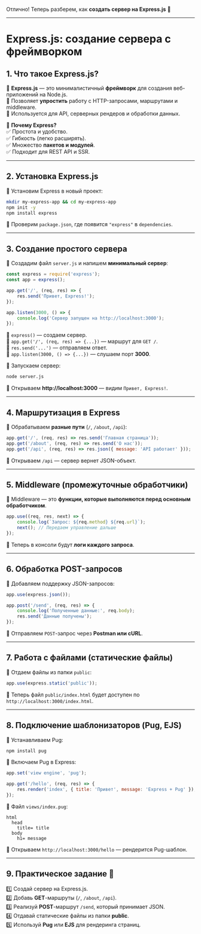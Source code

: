 Отлично! Теперь разберем, как **создать сервер на Express.js** 🚀  

---

# **Express.js: создание сервера с фреймворком**  

## **1. Что такое Express.js?**  
🔹 **Express.js** — это минималистичный **фреймворк** для создания веб-приложений на Node.js.  
🔹 Позволяет **упростить** работу с HTTP-запросами, маршрутами и middleware.  
🔹 Используется для API, серверных рендеров и обработки данных.  

📌 **Почему Express?**  
✅ Простота и удобство.  
✅ Гибкость (легко расширять).  
✅ Множество **пакетов и модулей**.  
✅ Подходит для REST API и SSR.  

---

## **2. Установка Express.js**  
📌 Установим Express в новый проект:  
```bash
mkdir my-express-app && cd my-express-app
npm init -y
npm install express
```
📌 Проверим `package.json`, где появится `"express"` в `dependencies`.  

---

## **3. Создание простого сервера**  
📌 Создадим файл `server.js` и напишем **минимальный сервер**:  
```js
const express = require('express');
const app = express();

app.get('/', (req, res) => {
    res.send('Привет, Express!');
});

app.listen(3000, () => {
    console.log('Сервер запущен на http://localhost:3000');
});
```
🔹 `express()` — создаем сервер.  
🔹 `app.get('/', (req, res) => {...})` — маршрут для `GET /`.  
🔹 `res.send('...')` — отправляем ответ.  
🔹 `app.listen(3000, () => {...})` — слушаем порт **3000**.  

📌 Запускаем сервер:  
```bash
node server.js
```
📌 Открываем **http://localhost:3000** — видим `Привет, Express!`.  

---

## **4. Маршрутизация в Express**  
📌 Обрабатываем **разные пути** (`/`, `/about`, `/api`):  
```js
app.get('/', (req, res) => res.send('Главная страница'));
app.get('/about', (req, res) => res.send('О нас'));
app.get('/api', (req, res) => res.json({ message: 'API работает' }));
```
📌 Открываем `/api` — сервер вернет JSON-объект.  

---

## **5. Middleware (промежуточные обработчики)**  
📌 Middleware — это **функции, которые выполняются перед основным обработчиком**.  
```js
app.use((req, res, next) => {
    console.log(`Запрос: ${req.method} ${req.url}`);
    next(); // Передаем управление дальше
});
```
📌 Теперь в консоли будут **логи каждого запроса**.  

---

## **6. Обработка POST-запросов**  
📌 Добавляем поддержку JSON-запросов:  
```js
app.use(express.json());

app.post('/send', (req, res) => {
    console.log('Полученные данные:', req.body);
    res.send('Данные получены');
});
```
📌 Отправляем `POST`-запрос через **Postman или cURL**.  

---

## **7. Работа с файлами (статические файлы)**  
📌 Отдаем файлы из папки `public`:  
```js
app.use(express.static('public'));
```
📌 Теперь файл `public/index.html` будет доступен по `http://localhost:3000/index.html`.  

---

## **8. Подключение шаблонизаторов (Pug, EJS)**  
📌 Устанавливаем Pug:  
```bash
npm install pug
```
📌 Включаем Pug в Express:  
```js
app.set('view engine', 'pug');

app.get('/hello', (req, res) => {
    res.render('index', { title: 'Привет', message: 'Express + Pug' });
});
```
📌 Файл `views/index.pug`:  
```pug
html
  head
    title= title
  body
    h1= message
```
📌 Открываем `http://localhost:3000/hello` — рендерится Pug-шаблон.  

---

## **9. Практическое задание 🚀**  
1️⃣ Создай сервер на Express.js.  
2️⃣ Добавь **GET**-маршруты (`/`, `/about`, `/api`).  
3️⃣ Реализуй **POST**-маршрут `/send`, который принимает JSON.  
4️⃣ Отдавай статические файлы из папки **public**.  
5️⃣ Используй **Pug** или **EJS** для рендеринга страниц.  
